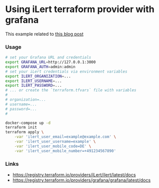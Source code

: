 # Using iLert terraform provider with grafana

This example related to [this blog post](...)

### Usage

```sh
# set your Grafana URL and credentials
export GRAFANA_URL=http://127.0.0.1:3000
export GRAFANA_AUTH=admin:admin
# set your iLert credentials via environment variables
export ILERT_ORGANIZATION=...
export ILERT_USERNAME=...
export ILERT_PASSWORD=...
# ... or create the `terraform.tfvars` file with variables
#
# organization=...
# username=...
# password=...
#

docker-compose up -d
terraform init
terraform apply \
    -var 'ilert_user_email=example@example.com' \
    -var 'ilert_user_username=example' \
    -var 'ilert_user_mobile_code=DE' \
    -var 'ilert_user_mobile_number=+491234567890'
```

### Links

- https://registry.terraform.io/providers/iLert/ilert/latest/docs
- https://registry.terraform.io/providers/grafana/grafana/latest/docs
